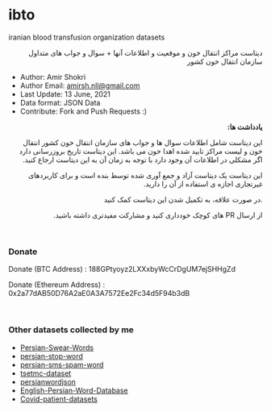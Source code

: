 # ibto
iranian blood transfusion organization datasets

<p dir="rtl">
دیتاست مراکز انتقال خون و موقعیت و اطلاعات آنها + سوال و جواب های متداول سازمان انتقال خون کشور
</p>
  
* Author: Amir Shokri
* Author Email: amirsh.nll@gmail.com
* Last Update: 13 June, 2021
* Data format: JSON Data
* Contribute: Fork and Push Requests :)

<div dir="rtl">

**یادداشت ها:**
  
 این دیتاست شامل اطلاعات سوال ها و جواب های سازمان انتقال خون کشور انتقال خون و لیست مراکز تایید شده اهدا خون می باشد. این دیتاست تاریخ بروزرسانی دارد اگر مشکلی در اطلاعات آن وجود دارد با توجه به زمان آن به این دیتاست ارجاع کنید.
  
 این دیتاست یک دیتاست آزاد و جمع آوری شده توسط بنده است و برای کاربردهای غیرتجاری اجازه ی استفاده از آن را دارید.
  
.در صورت علاقه، به تکمیل شدن این دیتاست کمک کنید

از ارسال PR های کوچک خودداری کنید و مشارکت  مفیدتری داشته باشید.

</div>

<br />


### Donate 
Donate (BTC Address) : 188GPtyoyz2LXXxbyWcCrDgUM7ejSHHgZd

Donate (Ethereum Address) : 0x2a77dAB50D76A2aE0A3A7572Ee2Fc34d5F94b3dB

<br />

### Other datasets collected by me
* [Persian-Swear-Words](https://github.com/amirshnll/Persian-Swear-Words/)
* [persian-stop-word](https://github.com/amirshnll/persian-stop-word/)
* [persian-sms-spam-word](https://github.com/amirshnll/persian-sms-spam-word/)
* [tsetmc-dataset](https://github.com/amirshnll/tsetmc-dataset/)
* [persianwordjson](https://github.com/amirshnll/persianwordjson/)
* [English-Persian-Word-Database](https://github.com/amirshnll/English-Persian-Word-Database/)
* [Covid-patient-datasets](https://github.com/amirshnll/Covid-patient-datasets/)
